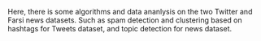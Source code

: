 Here, there is some algorithms and data ananlysis on the two Twitter and Farsi news datasets.
Such as spam detection and clustering based on hashtags for Tweets dataset, and topic detection for news dataset.
